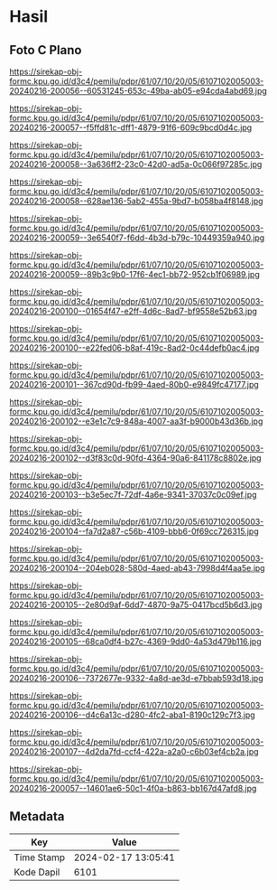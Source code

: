 # Hasil

## Foto C Plano

https://sirekap-obj-formc.kpu.go.id/d3c4/pemilu/pdpr/61/07/10/20/05/6107102005003-20240216-200056--60531245-653c-49ba-ab05-e94cda4abd69.jpg

https://sirekap-obj-formc.kpu.go.id/d3c4/pemilu/pdpr/61/07/10/20/05/6107102005003-20240216-200057--f5ffd81c-dff1-4879-91f6-609c9bcd0d4c.jpg

https://sirekap-obj-formc.kpu.go.id/d3c4/pemilu/pdpr/61/07/10/20/05/6107102005003-20240216-200058--3a636ff2-23c0-42d0-ad5a-0c066f97285c.jpg

https://sirekap-obj-formc.kpu.go.id/d3c4/pemilu/pdpr/61/07/10/20/05/6107102005003-20240216-200058--628ae136-5ab2-455a-9bd7-b058ba4f8148.jpg

https://sirekap-obj-formc.kpu.go.id/d3c4/pemilu/pdpr/61/07/10/20/05/6107102005003-20240216-200059--3e6540f7-f6dd-4b3d-b79c-10449359a940.jpg

https://sirekap-obj-formc.kpu.go.id/d3c4/pemilu/pdpr/61/07/10/20/05/6107102005003-20240216-200059--89b3c9b0-17f6-4ec1-bb72-952cb1f06989.jpg

https://sirekap-obj-formc.kpu.go.id/d3c4/pemilu/pdpr/61/07/10/20/05/6107102005003-20240216-200100--01654f47-e2ff-4d6c-8ad7-bf9558e52b63.jpg

https://sirekap-obj-formc.kpu.go.id/d3c4/pemilu/pdpr/61/07/10/20/05/6107102005003-20240216-200100--e22fed06-b8af-419c-8ad2-0c44defb0ac4.jpg

https://sirekap-obj-formc.kpu.go.id/d3c4/pemilu/pdpr/61/07/10/20/05/6107102005003-20240216-200101--367cd90d-fb99-4aed-80b0-e9849fc47177.jpg

https://sirekap-obj-formc.kpu.go.id/d3c4/pemilu/pdpr/61/07/10/20/05/6107102005003-20240216-200102--e3e1c7c9-848a-4007-aa3f-b9000b43d36b.jpg

https://sirekap-obj-formc.kpu.go.id/d3c4/pemilu/pdpr/61/07/10/20/05/6107102005003-20240216-200102--d3f83c0d-90fd-4364-90a6-841178c8802e.jpg

https://sirekap-obj-formc.kpu.go.id/d3c4/pemilu/pdpr/61/07/10/20/05/6107102005003-20240216-200103--b3e5ec7f-72df-4a6e-9341-37037c0c09ef.jpg

https://sirekap-obj-formc.kpu.go.id/d3c4/pemilu/pdpr/61/07/10/20/05/6107102005003-20240216-200104--fa7d2a87-c56b-4109-bbb6-0f69cc726315.jpg

https://sirekap-obj-formc.kpu.go.id/d3c4/pemilu/pdpr/61/07/10/20/05/6107102005003-20240216-200104--204eb028-580d-4aed-ab43-7998d4f4aa5e.jpg

https://sirekap-obj-formc.kpu.go.id/d3c4/pemilu/pdpr/61/07/10/20/05/6107102005003-20240216-200105--2e80d9af-6dd7-4870-9a75-0417bcd5b6d3.jpg

https://sirekap-obj-formc.kpu.go.id/d3c4/pemilu/pdpr/61/07/10/20/05/6107102005003-20240216-200105--68ca0df4-b27c-4369-9dd0-4a53d479b116.jpg

https://sirekap-obj-formc.kpu.go.id/d3c4/pemilu/pdpr/61/07/10/20/05/6107102005003-20240216-200106--7372677e-9332-4a8d-ae3d-e7bbab593d18.jpg

https://sirekap-obj-formc.kpu.go.id/d3c4/pemilu/pdpr/61/07/10/20/05/6107102005003-20240216-200106--d4c6a13c-d280-4fc2-aba1-8190c129c7f3.jpg

https://sirekap-obj-formc.kpu.go.id/d3c4/pemilu/pdpr/61/07/10/20/05/6107102005003-20240216-200107--4d2da7fd-ccf4-422a-a2a0-c6b03ef4cb2a.jpg

https://sirekap-obj-formc.kpu.go.id/d3c4/pemilu/pdpr/61/07/10/20/05/6107102005003-20240216-200057--14601ae6-50c1-4f0a-b863-bb167d47afd8.jpg


## Metadata

| Key        | Value               |
| ---------- | ------------------- |
| Time Stamp | 2024-02-17 13:05:41 |
| Kode Dapil | 6101                |



